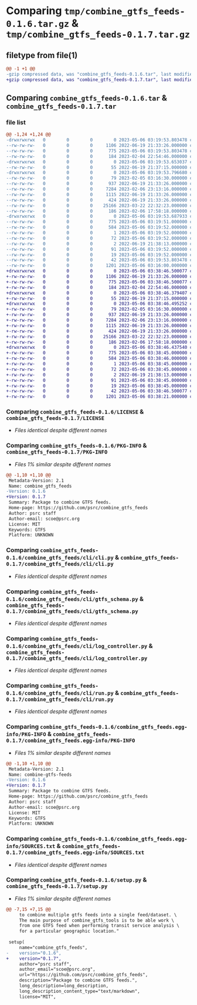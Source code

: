 # Comparing `tmp/combine_gtfs_feeds-0.1.6.tar.gz` & `tmp/combine_gtfs_feeds-0.1.7.tar.gz`

## filetype from file(1)

```diff
@@ -1 +1 @@
-gzip compressed data, was "combine_gtfs_feeds-0.1.6.tar", last modified: Sat May  6 03:19:53 2023, max compression
+gzip compressed data, was "combine_gtfs_feeds-0.1.7.tar", last modified: Sat May  6 03:38:46 2023, max compression
```

## Comparing `combine_gtfs_feeds-0.1.6.tar` & `combine_gtfs_feeds-0.1.7.tar`

### file list

```diff
@@ -1,24 +1,24 @@
-drwxrwxrwx   0        0        0        0 2023-05-06 03:19:53.803478 combine_gtfs_feeds-0.1.6/
--rw-rw-rw-   0        0        0     1106 2022-06-19 21:33:26.000000 combine_gtfs_feeds-0.1.6/LICENSE
--rw-rw-rw-   0        0        0      775 2023-05-06 03:19:53.803478 combine_gtfs_feeds-0.1.6/PKG-INFO
--rw-rw-rw-   0        0        0      184 2023-02-04 22:54:46.000000 combine_gtfs_feeds-0.1.6/README.md
-drwxrwxrwx   0        0        0        0 2023-05-06 03:19:53.653037 combine_gtfs_feeds-0.1.6/combine_gtfs_feeds/
--rw-rw-rw-   0        0        0       55 2022-06-19 21:37:15.000000 combine_gtfs_feeds-0.1.6/combine_gtfs_feeds/__init__.py
-drwxrwxrwx   0        0        0        0 2023-05-06 03:19:53.796680 combine_gtfs_feeds-0.1.6/combine_gtfs_feeds/cli/
--rw-rw-rw-   0        0        0       79 2023-02-05 03:16:30.000000 combine_gtfs_feeds-0.1.6/combine_gtfs_feeds/cli/__init__.py
--rw-rw-rw-   0        0        0      937 2022-06-19 21:33:26.000000 combine_gtfs_feeds-0.1.6/combine_gtfs_feeds/cli/cli.py
--rw-rw-rw-   0        0        0     7284 2023-02-06 23:13:16.000000 combine_gtfs_feeds-0.1.6/combine_gtfs_feeds/cli/gtfs_schema.py
--rw-rw-rw-   0        0        0     1115 2022-06-19 21:33:26.000000 combine_gtfs_feeds-0.1.6/combine_gtfs_feeds/cli/log_controller.py
--rw-rw-rw-   0        0        0      424 2022-06-19 21:33:26.000000 combine_gtfs_feeds-0.1.6/combine_gtfs_feeds/cli/main.py
--rw-rw-rw-   0        0        0    25166 2023-03-22 22:32:23.000000 combine_gtfs_feeds-0.1.6/combine_gtfs_feeds/cli/run.py
--rw-rw-rw-   0        0        0      186 2023-02-06 17:58:18.000000 combine_gtfs_feeds-0.1.6/combine_gtfs_feeds/test.py
-drwxrwxrwx   0        0        0        0 2023-05-06 03:19:53.687933 combine_gtfs_feeds-0.1.6/combine_gtfs_feeds.egg-info/
--rw-rw-rw-   0        0        0      775 2023-05-06 03:19:51.000000 combine_gtfs_feeds-0.1.6/combine_gtfs_feeds.egg-info/PKG-INFO
--rw-rw-rw-   0        0        0      584 2023-05-06 03:19:52.000000 combine_gtfs_feeds-0.1.6/combine_gtfs_feeds.egg-info/SOURCES.txt
--rw-rw-rw-   0        0        0        1 2023-05-06 03:19:52.000000 combine_gtfs_feeds-0.1.6/combine_gtfs_feeds.egg-info/dependency_links.txt
--rw-rw-rw-   0        0        0       72 2023-05-06 03:19:52.000000 combine_gtfs_feeds-0.1.6/combine_gtfs_feeds.egg-info/entry_points.txt
--rw-rw-rw-   0        0        0        2 2022-06-19 21:38:13.000000 combine_gtfs_feeds-0.1.6/combine_gtfs_feeds.egg-info/not-zip-safe
--rw-rw-rw-   0        0        0       91 2023-05-06 03:19:52.000000 combine_gtfs_feeds-0.1.6/combine_gtfs_feeds.egg-info/requires.txt
--rw-rw-rw-   0        0        0       19 2023-05-06 03:19:52.000000 combine_gtfs_feeds-0.1.6/combine_gtfs_feeds.egg-info/top_level.txt
--rw-rw-rw-   0        0        0       42 2023-05-06 03:19:53.803478 combine_gtfs_feeds-0.1.6/setup.cfg
--rw-rw-rw-   0        0        0     1201 2023-05-06 03:16:00.000000 combine_gtfs_feeds-0.1.6/setup.py
+drwxrwxrwx   0        0        0        0 2023-05-06 03:38:46.500077 combine_gtfs_feeds-0.1.7/
+-rw-rw-rw-   0        0        0     1106 2022-06-19 21:33:26.000000 combine_gtfs_feeds-0.1.7/LICENSE
+-rw-rw-rw-   0        0        0      775 2023-05-06 03:38:46.500077 combine_gtfs_feeds-0.1.7/PKG-INFO
+-rw-rw-rw-   0        0        0      184 2023-02-04 22:54:46.000000 combine_gtfs_feeds-0.1.7/README.md
+drwxrwxrwx   0        0        0        0 2023-05-06 03:38:46.379407 combine_gtfs_feeds-0.1.7/combine_gtfs_feeds/
+-rw-rw-rw-   0        0        0       55 2022-06-19 21:37:15.000000 combine_gtfs_feeds-0.1.7/combine_gtfs_feeds/__init__.py
+drwxrwxrwx   0        0        0        0 2023-05-06 03:38:46.495252 combine_gtfs_feeds-0.1.7/combine_gtfs_feeds/cli/
+-rw-rw-rw-   0        0        0       79 2023-02-05 03:16:30.000000 combine_gtfs_feeds-0.1.7/combine_gtfs_feeds/cli/__init__.py
+-rw-rw-rw-   0        0        0      937 2022-06-19 21:33:26.000000 combine_gtfs_feeds-0.1.7/combine_gtfs_feeds/cli/cli.py
+-rw-rw-rw-   0        0        0     7284 2023-02-06 23:13:16.000000 combine_gtfs_feeds-0.1.7/combine_gtfs_feeds/cli/gtfs_schema.py
+-rw-rw-rw-   0        0        0     1115 2022-06-19 21:33:26.000000 combine_gtfs_feeds-0.1.7/combine_gtfs_feeds/cli/log_controller.py
+-rw-rw-rw-   0        0        0      424 2022-06-19 21:33:26.000000 combine_gtfs_feeds-0.1.7/combine_gtfs_feeds/cli/main.py
+-rw-rw-rw-   0        0        0    25166 2023-03-22 22:32:23.000000 combine_gtfs_feeds-0.1.7/combine_gtfs_feeds/cli/run.py
+-rw-rw-rw-   0        0        0      186 2023-02-06 17:58:18.000000 combine_gtfs_feeds-0.1.7/combine_gtfs_feeds/test.py
+drwxrwxrwx   0        0        0        0 2023-05-06 03:38:46.437540 combine_gtfs_feeds-0.1.7/combine_gtfs_feeds.egg-info/
+-rw-rw-rw-   0        0        0      775 2023-05-06 03:38:45.000000 combine_gtfs_feeds-0.1.7/combine_gtfs_feeds.egg-info/PKG-INFO
+-rw-rw-rw-   0        0        0      584 2023-05-06 03:38:46.000000 combine_gtfs_feeds-0.1.7/combine_gtfs_feeds.egg-info/SOURCES.txt
+-rw-rw-rw-   0        0        0        1 2023-05-06 03:38:45.000000 combine_gtfs_feeds-0.1.7/combine_gtfs_feeds.egg-info/dependency_links.txt
+-rw-rw-rw-   0        0        0       72 2023-05-06 03:38:45.000000 combine_gtfs_feeds-0.1.7/combine_gtfs_feeds.egg-info/entry_points.txt
+-rw-rw-rw-   0        0        0        2 2022-06-19 21:38:13.000000 combine_gtfs_feeds-0.1.7/combine_gtfs_feeds.egg-info/not-zip-safe
+-rw-rw-rw-   0        0        0       91 2023-05-06 03:38:45.000000 combine_gtfs_feeds-0.1.7/combine_gtfs_feeds.egg-info/requires.txt
+-rw-rw-rw-   0        0        0       19 2023-05-06 03:38:45.000000 combine_gtfs_feeds-0.1.7/combine_gtfs_feeds.egg-info/top_level.txt
+-rw-rw-rw-   0        0        0       42 2023-05-06 03:38:46.500077 combine_gtfs_feeds-0.1.7/setup.cfg
+-rw-rw-rw-   0        0        0     1201 2023-05-06 03:38:21.000000 combine_gtfs_feeds-0.1.7/setup.py
```

### Comparing `combine_gtfs_feeds-0.1.6/LICENSE` & `combine_gtfs_feeds-0.1.7/LICENSE`

 * *Files identical despite different names*

### Comparing `combine_gtfs_feeds-0.1.6/PKG-INFO` & `combine_gtfs_feeds-0.1.7/PKG-INFO`

 * *Files 1% similar despite different names*

```diff
@@ -1,10 +1,10 @@
 Metadata-Version: 2.1
 Name: combine_gtfs_feeds
-Version: 0.1.6
+Version: 0.1.7
 Summary: Package to combine GTFS feeds.
 Home-page: https://github.com/psrc/combine_gtfs_feeds
 Author: psrc staff
 Author-email: scoe@psrc.org
 License: MIT
 Keywords: GTFS
 Platform: UNKNOWN
```

### Comparing `combine_gtfs_feeds-0.1.6/combine_gtfs_feeds/cli/cli.py` & `combine_gtfs_feeds-0.1.7/combine_gtfs_feeds/cli/cli.py`

 * *Files identical despite different names*

### Comparing `combine_gtfs_feeds-0.1.6/combine_gtfs_feeds/cli/gtfs_schema.py` & `combine_gtfs_feeds-0.1.7/combine_gtfs_feeds/cli/gtfs_schema.py`

 * *Files identical despite different names*

### Comparing `combine_gtfs_feeds-0.1.6/combine_gtfs_feeds/cli/log_controller.py` & `combine_gtfs_feeds-0.1.7/combine_gtfs_feeds/cli/log_controller.py`

 * *Files identical despite different names*

### Comparing `combine_gtfs_feeds-0.1.6/combine_gtfs_feeds/cli/run.py` & `combine_gtfs_feeds-0.1.7/combine_gtfs_feeds/cli/run.py`

 * *Files identical despite different names*

### Comparing `combine_gtfs_feeds-0.1.6/combine_gtfs_feeds.egg-info/PKG-INFO` & `combine_gtfs_feeds-0.1.7/combine_gtfs_feeds.egg-info/PKG-INFO`

 * *Files 1% similar despite different names*

```diff
@@ -1,10 +1,10 @@
 Metadata-Version: 2.1
 Name: combine-gtfs-feeds
-Version: 0.1.6
+Version: 0.1.7
 Summary: Package to combine GTFS feeds.
 Home-page: https://github.com/psrc/combine_gtfs_feeds
 Author: psrc staff
 Author-email: scoe@psrc.org
 License: MIT
 Keywords: GTFS
 Platform: UNKNOWN
```

### Comparing `combine_gtfs_feeds-0.1.6/combine_gtfs_feeds.egg-info/SOURCES.txt` & `combine_gtfs_feeds-0.1.7/combine_gtfs_feeds.egg-info/SOURCES.txt`

 * *Files identical despite different names*

### Comparing `combine_gtfs_feeds-0.1.6/setup.py` & `combine_gtfs_feeds-0.1.7/setup.py`

 * *Files 1% similar despite different names*

```diff
@@ -7,15 +7,15 @@
     to combine multiple gtfs feeds into a single feed/dataset. \
     The main purpose of combine_gtfs_tools is to be able work \
     from one GTFS feed when performing transit service analysis \
     for a particular geographic location."
 
 setup(
     name="combine_gtfs_feeds",
-    version="0.1.6",
+    version="0.1.7",
     author="psrc staff",
     author_email="scoe@psrc.org",
     url="https://github.com/psrc/combine_gtfs_feeds",
     description="Package to combine GTFS feeds.",
     long_description=long_description,
     long_description_content_type="text/markdown",
     license="MIT",
```

